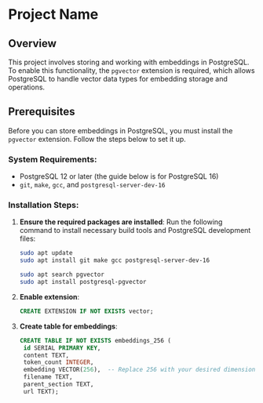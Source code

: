 # Project Name

## Overview
This project involves storing and working with embeddings in PostgreSQL. To enable this functionality, the `pgvector` extension is required, which allows PostgreSQL to handle vector data types for embedding storage and operations.

## Prerequisites

Before you can store embeddings in PostgreSQL, you must install the `pgvector` extension. Follow the steps below to set it up.

### System Requirements:
- PostgreSQL 12 or later (the guide below is for PostgreSQL 16)
- `git`, `make`, `gcc`, and `postgresql-server-dev-16`

### Installation Steps:

1. **Ensure the required packages are installed**:
   Run the following command to install necessary build tools and PostgreSQL development files:

   ```bash
   sudo apt update
   sudo apt install git make gcc postgresql-server-dev-16

   sudo apt search pgvector
   sudo apt install postgresql-pgvector
   ```

2. **Enable extension**:
   
   ```sql
   CREATE EXTENSION IF NOT EXISTS vector;
   ```

3. **Create table for embeddings**:
   
   ```sql
   CREATE TABLE IF NOT EXISTS embeddings_256 (
    id SERIAL PRIMARY KEY,
    content TEXT,
    token_count INTEGER,
    embedding VECTOR(256),  -- Replace 256 with your desired dimensionality
    filename TEXT,
    parent_section TEXT,
    url TEXT);
   ```



